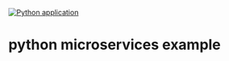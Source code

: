 [![Python application](https://github.com/Mohammadihpython/python_microservise_example/actions/workflows/devops-integration.yml/badge.svg)](https://github.com/Mohammadihpython/python_microservise_example/actions/workflows/devops-integration.yml)
# python microservices example
